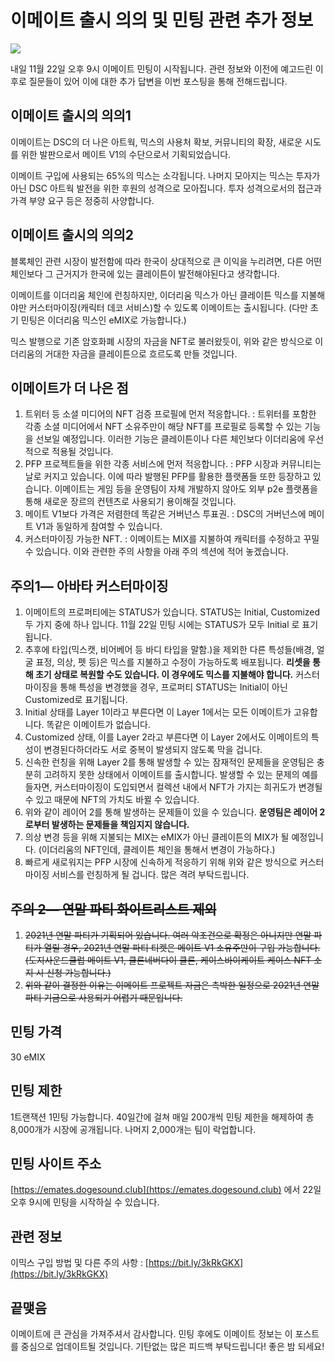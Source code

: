 # 이메이트 출시 의의 및 민팅 관련 추가 정보

![](https://miro.medium.com/max/1400/0\*vaD69lbmA30KkWkP)

내일 11월 22일 오후 9시 이메이트 민팅이 시작됩니다. 관련 정보와 이전에 예고드린 이후로 질문들이 있어 이에 대한 추가 답변을 이번 포스팅을 통해 전해드립니다.

## 이메이트 출시의 의의1 <a href="#2725" id="2725"></a>

이메이트는 DSC의 더 나은 아트웍, 믹스의 사용처 확보, 커뮤니티의 확장, 새로운 시도를 위한 발판으로서 메이트 V1의 수단으로서 기획되었습니다.

이메이트 구입에 사용되는 65%의 믹스는 소각됩니다. 나머지 모아지는 믹스는 투자가 아닌 DSC 아트웍 발전을 위한 후원의 성격으로 모아집니다. 투자 성격으로서의 접근과 가격 부양 요구 등은 정중히 사양합니다.

## 이메이트 출시의 의의2 <a href="#1131" id="1131"></a>

블록체인 관련 시장이 발전함에 따라 한국이 상대적으로 큰 이익을 누리려면, 다른 어떤 체인보다 그 근거지가 한국에 있는 클레이튼이 발전해야된다고 생각합니다.

이메이트를 이더리움 체인에 런칭하지만, 이더리움 믹스가 아닌 클레이튼 믹스를 지불해야만 커스터마이징(캐릭터 데코 서비스)할 수 있도록 이메이트는 출시됩니다. (다만 초기 민팅은 이더리움 믹스인 eMIX로 가능합니다.)

믹스 발행으로 기존 암호화폐 시장의 자금을 NFT로 불러왔듯이, 위와 같은 방식으로 이더리움의 거대한 자금을 클레이튼으로 흐르도록 만들 것입니다.

## 이메이트가 더 나은 점 <a href="#10df" id="10df"></a>

1. 트위터 등 소셜 미디어의 NFT 검증 프로필에 먼저 적응합니다. : 트위터를 포함한 각종 소셜 미디어에서 NFT 소유주만이 해당 NFT를 프로필로 등록할 수 있는 기능을 선보일 예정입니다. 이러한 기능은 클레이튼이나 다른 체인보다 이더리움에 우선적으로 적용될 것입니다.
2. PFP 프로젝트들을 위한 각종 서비스에 먼저 적응합니다. : PFP 시장과 커뮤니티는 날로 커지고 있습니다. 이에 따라 발행된 PFP를 활용한 플랫폼들 또한 등장하고 있습니다. 이메이트는 게임 등을 운영팀이 자체 개발하지 않아도 외부 p2e 플랫폼을 통해 새로운 장르의 컨텐츠로 사용되기 용이해질 것입니다.
3. 메이트 V1보다 가격은 저렴한데 똑같은 거버넌스 투표권. : DSC의 거버넌스에 메이트 V1과 동일하게 참여할 수 있습니다.
4. 커스터마이징 가능한 NFT. : 이메이트는 MIX를 지불하여 캐릭터를 수정하고 꾸밀 수 있습니다. 이와 관련한 주의 사항을 아래 주의 섹션에 적어 놓겠습니다.

## 주의1— 아바타 커스터마이징 <a href="#7990" id="7990"></a>

1. 이메이트의 프로퍼티에는 STATUS가 있습니다. STATUS는 Initial, Customized 두 가지 중에 하나 입니다. 11월 22일 민팅 시에는 STATUS가 모두 Initial 로 표기됩니다.
2. 추후에 타입(믹스캣, 비어베어 등 바디 타입을 말함.)을 제외한 다른 특성들(배경, 얼굴 표정, 의상, 펫 등)은 믹스를 지불하고 수정이 가능하도록 배포됩니다. **리셋을 통해 초기 상태로 복원할 수도 있습니다. 이 경우에도 믹스를 지불해야 합니다.** 커스터마이징을 통해 특성을 변경했을 경우, 프로퍼티 STATUS는 Initial이 아닌 Customized로 표기됩니다.
3. Initial 상태를 Layer 1이라고 부른다면 이 Layer 1에서는 모든 이메이트가 고유합니다. 똑같은 이메이트가 없습니다.
4. Customized 상태, 이를 Layer 2라고 부른다면 이 Layer 2에서도 이메이트의 특성이 변경된다하더라도 서로 중복이 발생되지 않도록 막을 겁니다.
5. 신속한 런칭을 위해 Layer 2를 통해 발생할 수 있는 잠재적인 문제들을 운영팀은 충분히 고려하지 못한 상태에서 이메이트를 출시합니다. 발생할 수 있는 문제의 예를 들자면, 커스터마이징이 도입되면서 컬렉션 내에서 NFT가 가지는 희귀도가 변경될 수 있고 때문에 NFT의 가치도 바뀔 수 있습니다.
6. 위와 같이 레이어 2를 통해 발생하는 문제들이 있을 수 있습니다. **운영팀은 레이어 2로부터 발생하는 문제들을 책임지지 않습니다.**
7. 의상 변경 등을 위해 지불되는 MIX는 eMIX가 아닌 클레이튼의 MIX가 될 예정입니다. (이더리움의 NFT인데, 클레이튼 체인을 통해서 변경이 가능하다.)
8. 빠르게 새로워지는 PFP 시장에 신속하게 적응하기 위해 위와 같은 방식으로 커스터마이징 서비스를 런칭하게 될 겁니다. 많은 격려 부탁드립니다.

## 주~~의 2— 연말 파티 화이트리스트 제외~~ <a href="#8e18" id="8e18"></a>

1. ~~2021년 연말 파티가 기획되어 있습니다. 여러 악조건으로 확정은 아니지만 연말 파티가 열릴 경우, 2021년 연말 파티 티켓은 메이트 V1 소유주만이 구입 가능합니다. (도지사운드클럽 메이트 V1, 클론네버다이 클론, 케이스바이케이트 케이스 NFT 소지 시 신청 가능합니다.)~~
2. ~~위와 같이 결정한 이유는 이메이트 프로젝트 자금은 촉박한 일정으로 2021년 연말 파티 기금으로 사용되기 어렵기 때문입니다.~~

## 민팅 가격 <a href="#04ab" id="04ab"></a>

30 eMIX

## 민팅 제한 <a href="#2120" id="2120"></a>

1트랜잭션 1민팅 가능합니다. 40일간에 걸쳐 매일 200개씩 민팅 제한을 해제하여 총 8,000개가 시장에 공개됩니다. 나머지 2,000개는 팀이 락업합니다.

## 민팅 사이트 주소 <a href="#f59a" id="f59a"></a>

[https://emates.dogesound.club](https://emates.dogesound.club) 에서 22일 오후 9시에 민팅을 시작하실 수 있습니다.

## 관련 정보 <a href="#e4c8" id="e4c8"></a>

이믹스 구입 방법 및 다른 주의 사항 : [https://bit.ly/3kRkGKX](https://bit.ly/3kRkGKX)

## 끝맺음 <a href="#07a8" id="07a8"></a>

이메이트에 큰 관심을 가져주셔서 감사합니다. 민팅 후에도 이메이트 정보는 이 포스트를 중심으로 업데이트될 것입니다. 기탄없는 많은 피드백 부탁드립니다! 좋은 밤 되세요!
